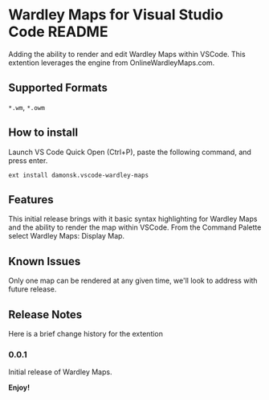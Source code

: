 # Wardley Maps for Visual Studio Code README

Adding the ability to render and edit Wardley Maps within VSCode.  This extention leverages the engine from OnlineWardleyMaps.com.

## Supported Formats

`*.wm`, `*.owm`

## How to install

Launch VS Code Quick Open (Ctrl+P), paste the following command, and press enter.

`ext install damonsk.vscode-wardley-maps`

## Features

This initial release brings with it basic syntax highlighting for Wardley Maps and the ability to render the map within VSCode.  From the Command Palette select Wardley Maps: Display Map.

## Known Issues

Only one map can be rendered at any given time, we'll look to address with future release.

## Release Notes

Here is a brief change history for the extention 

### 0.0.1

Initial release of Wardley Maps.

**Enjoy!**
